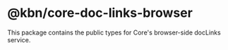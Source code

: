 # @kbn/core-doc-links-browser

This package contains the public types for Core's browser-side docLinks service.
